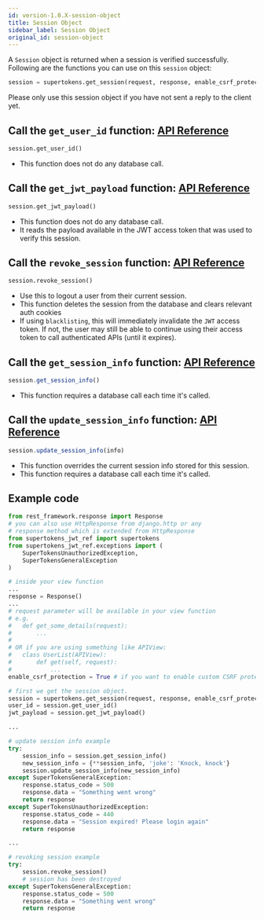 ```yaml
---
id: version-1.0.X-session-object
title: Session Object
sidebar_label: Session Object
original_id: session-object
---
```


A ```Session``` object is returned when a session is verified successfully. Following are the functions you can use on this ```session``` object:
```python
session = supertokens.get_session(request, response, enable_csrf_protection)
```
<div class="specialNote">
Please only use this session object if you have not sent a reply to the client yet.
</div>

## Call the ```get_user_id``` function: [API Reference](api-reference#sessionget_user_id)
```python
session.get_user_id()
```
- This function does not do any database call.

## Call the ```get_jwt_payload``` function: [API Reference](api-reference#sessionget_jwt_payload)
```python
session.get_jwt_payload()
```
- This function does not do any database call.
- It reads the payload available in the JWT access token that was used to verify this session.

## Call the ```revoke_session``` function: [API Reference](api-reference#sessionrevoke_session)
```python
session.revoke_session()
```
- Use this to logout a user from their current session.
- This function deletes the session from the database and clears relevant auth cookies
- If using ```blacklisting```, this will immediately invalidate the ```JWT``` access token. If not, the user may still be able to continue using their access token to call authenticated APIs (until it expires).

## Call the ```get_session_info``` function: [API Reference](api-reference#sessionget_session_info)
```js
session.get_session_info()
```
- This function requires a database call each time it's called.

## Call the ```update_session_info``` function: [API Reference](api-reference#sessionupdate_session_infoinfo)
```js
session.update_session_info(info)
```
- This function overrides the current session info stored for this session.
- This function requires a database call each time it's called.

<div class="divider"></div>

## Example code
```python
from rest_framework.response import Response
# you can also use HttpResponse from django.http or any
# response method which is extended from HttpResponse
from supertokens_jwt_ref import supertokens
from supertokens_jwt_ref.exceptions import (
    SuperTokensUnauthorizedException,
    SuperTokensGeneralException
)

# inside your view function
...
response = Response()
...
# request parameter will be available in your view function
# e.g.
#   def get_some_details(request):
#       ...
#
# OR if you are using something like APIView:
#   class UserList(APIView):
#       def get(self, request):
#           ...
enable_csrf_protection = True # if you want to enable custom CSRF protection by supertokens (recommended)

# first we get the session object.
session = supertokens.get_session(request, response, enable_csrf_protection)
user_id = session.get_user_id()
jwt_payload = session.get_jwt_payload()

...

# update session info example
try:
    session_info = session.get_session_info()
    new_session_info = {**session_info, 'joke': 'Knock, knock'}
    session.update_session_info(new_session_info)
except SuperTokensGeneralException:
    response.status_code = 500
    response.data = "Something went wrong"
    return response
except SuperTokensUnauthorizedException:
    response.status_code = 440
    response.data = "Session expired! Please login again"
    return response

...

# revoking session example
try:
    session.revoke_session()
    # session has been destroyed
except SuperTokensGeneralException:
    response.status_code = 500
    response.data = "Something went wrong"
    return response
```
